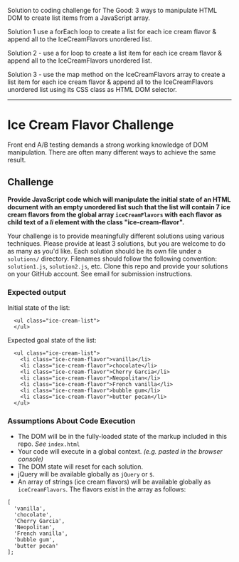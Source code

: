 Solution to coding challenge for The Good: 3 ways to manipulate HTML DOM to create list items from a JavaScript array.

Solution 1 use a forEach loop to create a list for each ice cream flavor & append all to the IceCreamFlavors unordered list.

Solution 2 - use a for loop to create a list item for each ice cream flavor & append all to the IceCreamFlavors unordered list.

Solution 3 - use the map method on the IceCreamFlavors array to create a list item for each ice cream flavor & append all to the IceCreamFlavors unordered list using its CSS class as HTML DOM selector.


--------------------------------



# Ice Cream Flavor Challenge

Front end A/B testing demands a strong working knowledge of DOM manipulation. There are often many different ways to achieve the same result.

## Challenge

**Provide JavaScript code which will manipulate the initial state of an HTML document with an empty unordered list such that the list will contain 7 ice cream flavors from the global array `iceCreamFlavors` with each flavor as child text of a *li* element with the class "ice-cream-flavor".**

Your challenge is to provide meaningfully different solutions using various techniques. Please provide at least 3 solutions, but you are welcome to do as many as you'd like. Each solution should be its own file under a `solutions/` directory. Filenames should follow the following convention: `solution1.js`, `solution2.js`, etc. Clone this repo and provide your solutions on your GitHub account. See email for submission instructions.


### Expected output

Initial state of the list:
```
  <ul class="ice-cream-list">
  </ul>
```

Expected goal state of the list:
```
  <ul class="ice-cream-list">
    <li class="ice-cream-flavor">vanilla</li>
    <li class="ice-cream-flavor">chocolate</li>
    <li class="ice-cream-flavor">Cherry Garcia</li>
    <li class="ice-cream-flavor">Neopolitan</li>
    <li class="ice-cream-flavor">French vanilla</li>
    <li class="ice-cream-flavor">bubble gum</li>
    <li class="ice-cream-flavor">butter pecan</li>
  </ul>
```

### Assumptions About Code Execution
- The DOM will be in the fully-loaded state of the markup included in this repo. *See* `index.html`
- Your code will execute in a global context. *(e.g. pasted in the browser console)*
- The DOM state will reset for each solution.
- jQuery will be available globally as `jQuery` or `$`.
- An array of strings (ice cream flavors) will be available globally as `iceCreamFlavors`. The flavors exist in the array as follows:
```
[
  'vanilla',
  'chocolate',
  'Cherry Garcia',
  'Neopolitan',
  'French vanilla',
  'bubble gum',
  'butter pecan'
];
```

